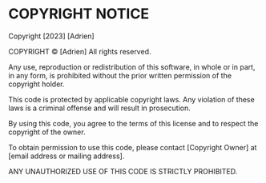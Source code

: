 # COPYRIGHT NOTICE

Copyright [2023] [Adrien]

COPYRIGHT © [Adrien] All rights reserved.

Any use, reproduction or redistribution of this software, in whole or in part, in any form, is prohibited without the prior written permission of the copyright holder.

This code is protected by applicable copyright laws. Any violation of these laws is a criminal offense and will result in prosecution.

By using this code, you agree to the terms of this license and to respect the copyright of the owner.

To obtain permission to use this code, please contact [Copyright Owner] at [email address or mailing address].

ANY UNAUTHORIZED USE OF THIS CODE IS STRICTLY PROHIBITED.


